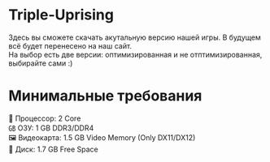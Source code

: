 # Triple-Uprising
Здесь вы сможете скачать акутальную версию нашей игры. В будущем всё будет перенесено на наш сайт.  
На выбор есть две версии: оптимизированная и не отптимизированная, выбирайте сами :)

# Минимальные требования
🧠 Процессор: 2 Core  
㎇ ОЗУ: 1 GB DDR3/DDR4  
🖼 Видеокарта: 1.5 GB Video Memory (Only DX11/DX12)    
📀 Диск: 1.7 GB Free Space  
